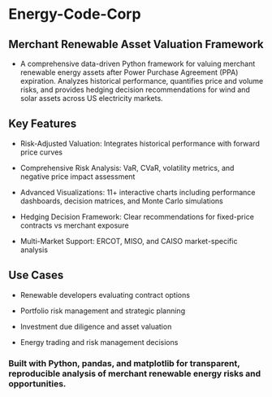 # Energy-Code-Corp

## Merchant Renewable Asset Valuation Framework
 - A comprehensive data-driven Python framework for valuing merchant renewable energy assets after Power Purchase Agreement (PPA) expiration. Analyzes historical performance, quantifies price and volume risks, and provides hedging decision recommendations for wind and solar assets across US electricity markets.

## Key Features
 - Risk-Adjusted Valuation: Integrates historical performance with forward price curves

 - Comprehensive Risk Analysis: VaR, CVaR, volatility metrics, and negative price impact assessment

 - Advanced Visualizations: 11+ interactive charts including performance dashboards, decision matrices, and Monte Carlo simulations

 - Hedging Decision Framework: Clear recommendations for fixed-price contracts vs merchant exposure

 - Multi-Market Support: ERCOT, MISO, and CAISO market-specific analysis

## Use Cases
 - Renewable developers evaluating contract options

 - Portfolio risk management and strategic planning

 - Investment due diligence and asset valuation

 - Energy trading and risk management decisions

### Built with Python, pandas, and matplotlib for transparent, reproducible analysis of merchant renewable energy risks and opportunities.
